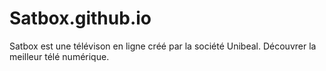 # Satbox.github.io
Satbox est une télévison en ligne créé par la société Unibeal. Découvrer la meilleur télé numérique.

